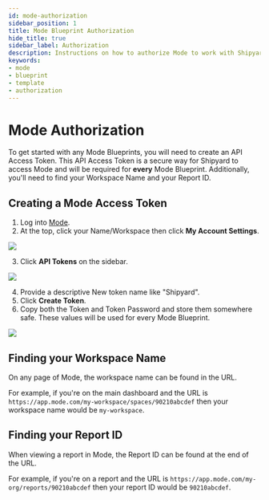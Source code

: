 ```yaml
---
id: mode-authorization
sidebar_position: 1
title: Mode Blueprint Authorization
hide_title: true
sidebar_label: Authorization
description: Instructions on how to authorize Mode to work with Shipyard's low-code Mode templates.
keywords:
- mode
- blueprint
- template
- authorization
---
```


# Mode Authorization
To get started with any Mode Blueprints, you will need to create an API Access Token. This API Access Token is a secure way for Shipyard to access Mode and will be required for **every** Mode Blueprint. Additionally, you'll need to find your Workspace Name and your Report ID.

## Creating a Mode Access Token
1. Log into [Mode](https://app.mode.com/).
2. At the top, click your Name/Workspace then click **My Account Settings**.

![](https://cdn.sanity.io/images/2xyydva6/production/3f233930200506b63f33b8852778d134b871dd61-287x329.png?w=450)

3. Click **API Tokens** on the sidebar.

![](https://cdn.sanity.io/images/2xyydva6/production/b58e449da1c44c117e4bd3a88de627af49aac399-285x241.png?w=450)

4. Provide a descriptive New token name like "Shipyard".
5. Click **Create Token**.
6. Copy both the Token and Token Password and store them somewhere safe. These values will be used for every Mode Blueprint.

![](https://cdn.sanity.io/images/2xyydva6/production/052f573fd8d4726013a06f5c5043663d79981da2-731x346.png?w=450)

## Finding your Workspace Name
On any page of Mode, the workspace name can be found in the URL.

For example, if you're on the main dashboard and the URL is `https://app.mode.com/my-workspace/spaces/90210abcdef` then your workspace name would be `my-workspace`.

## Finding your Report ID
When viewing a report in Mode, the Report ID can be found at the end of the URL.

For example, if you're on a report and the URL is `https://app.mode.com/my-org/reports/90210abcdef` then your report ID would be `90210abcdef`.
